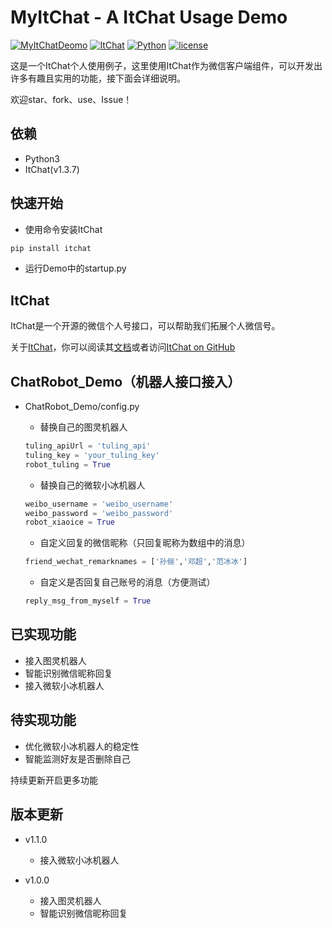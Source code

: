 
MyItChat - A ItChat Usage Demo
===
[![MyItChatDeomo](https://img.shields.io/badge/MyItChatDemo-v1.1.0-brightgreen.svg)]()
[![ItChat](https://img.shields.io/badge/ItChat-v1.3.7-brightgreen.svg)](https://github.com/littlecodersh/ItChat)
[![Python](https://img.shields.io/badge/Python-v3.6-brightgreen.svg)](https://www.python.org/)
[![license](https://img.shields.io/github/license/mashape/apistatus.svg)]()

这是一个ItChat个人使用例子，这里使用ItChat作为微信客户端组件，可以开发出许多有趣且实用的功能，接下面会详细说明。

欢迎star、fork、use、Issue！


依赖
---

* Python3
* ItChat(v1.3.7)


快速开始
---

* 使用命令安装ItChat
```python
pip install itchat
```
* 运行Demo中的startup.py

ItChat
---

ItChat是一个开源的微信个人号接口，可以帮助我们拓展个人微信号。

关于[ItChat](https://github.com/littlecodersh/ItChat)，你可以阅读其[文档](https://itchat.readthedocs.io/zh/latest/)或者访问[ItChat on GitHub](https://github.com/littlecodersh/ItChat)


ChatRobot_Demo（机器人接口接入）
---

* ChatRobot_Demo/config.py

    * 替换自己的图灵机器人
    ```python
    tuling_apiUrl = 'tuling_api'
    tuling_key = 'your_tuling_key'
    robot_tuling = True
    ```
    * 替换自己的微软小冰机器人
    ```python
    weibo_username = 'weibo_username'
    weibo_password = 'weibo_password'
    robot_xiaoice = True
    ```
    * 自定义回复的微信昵称（只回复昵称为数组中的消息）
    ```python
    friend_wechat_remarknames = ['孙俪','邓超','范冰冰']
    ```
    * 自定义是否回复自己账号的消息（方便测试）
    ```python
    reply_msg_from_myself = True
    ```
    

已实现功能
---

* 接入图灵机器人
* 智能识别微信昵称回复
* 接入微软小冰机器人


待实现功能
---

* 优化微软小冰机器人的稳定性
* 智能监测好友是否删除自己

持续更新开启更多功能


版本更新
---

* v1.1.0
    * 接入微软小冰机器人

* v1.0.0
    * 接入图灵机器人
    * 智能识别微信昵称回复
